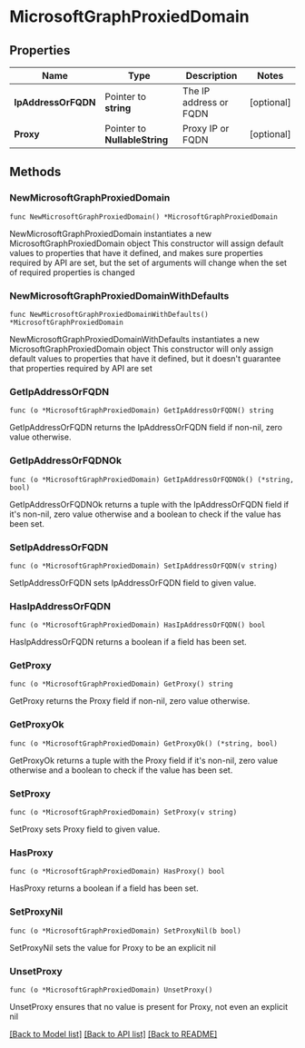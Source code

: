 # MicrosoftGraphProxiedDomain

## Properties

Name | Type | Description | Notes
------------ | ------------- | ------------- | -------------
**IpAddressOrFQDN** | Pointer to **string** | The IP address or FQDN | [optional] 
**Proxy** | Pointer to **NullableString** | Proxy IP or FQDN | [optional] 

## Methods

### NewMicrosoftGraphProxiedDomain

`func NewMicrosoftGraphProxiedDomain() *MicrosoftGraphProxiedDomain`

NewMicrosoftGraphProxiedDomain instantiates a new MicrosoftGraphProxiedDomain object
This constructor will assign default values to properties that have it defined,
and makes sure properties required by API are set, but the set of arguments
will change when the set of required properties is changed

### NewMicrosoftGraphProxiedDomainWithDefaults

`func NewMicrosoftGraphProxiedDomainWithDefaults() *MicrosoftGraphProxiedDomain`

NewMicrosoftGraphProxiedDomainWithDefaults instantiates a new MicrosoftGraphProxiedDomain object
This constructor will only assign default values to properties that have it defined,
but it doesn't guarantee that properties required by API are set

### GetIpAddressOrFQDN

`func (o *MicrosoftGraphProxiedDomain) GetIpAddressOrFQDN() string`

GetIpAddressOrFQDN returns the IpAddressOrFQDN field if non-nil, zero value otherwise.

### GetIpAddressOrFQDNOk

`func (o *MicrosoftGraphProxiedDomain) GetIpAddressOrFQDNOk() (*string, bool)`

GetIpAddressOrFQDNOk returns a tuple with the IpAddressOrFQDN field if it's non-nil, zero value otherwise
and a boolean to check if the value has been set.

### SetIpAddressOrFQDN

`func (o *MicrosoftGraphProxiedDomain) SetIpAddressOrFQDN(v string)`

SetIpAddressOrFQDN sets IpAddressOrFQDN field to given value.

### HasIpAddressOrFQDN

`func (o *MicrosoftGraphProxiedDomain) HasIpAddressOrFQDN() bool`

HasIpAddressOrFQDN returns a boolean if a field has been set.

### GetProxy

`func (o *MicrosoftGraphProxiedDomain) GetProxy() string`

GetProxy returns the Proxy field if non-nil, zero value otherwise.

### GetProxyOk

`func (o *MicrosoftGraphProxiedDomain) GetProxyOk() (*string, bool)`

GetProxyOk returns a tuple with the Proxy field if it's non-nil, zero value otherwise
and a boolean to check if the value has been set.

### SetProxy

`func (o *MicrosoftGraphProxiedDomain) SetProxy(v string)`

SetProxy sets Proxy field to given value.

### HasProxy

`func (o *MicrosoftGraphProxiedDomain) HasProxy() bool`

HasProxy returns a boolean if a field has been set.

### SetProxyNil

`func (o *MicrosoftGraphProxiedDomain) SetProxyNil(b bool)`

 SetProxyNil sets the value for Proxy to be an explicit nil

### UnsetProxy
`func (o *MicrosoftGraphProxiedDomain) UnsetProxy()`

UnsetProxy ensures that no value is present for Proxy, not even an explicit nil

[[Back to Model list]](../README.md#documentation-for-models) [[Back to API list]](../README.md#documentation-for-api-endpoints) [[Back to README]](../README.md)


